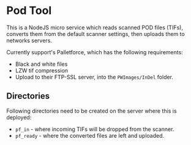 # Pod Tool

This is a NodeJS micro service which reads scanned POD files (TIFs), converts them from the default scanner settings, then uploads them to networks servers.

Currently support's Palletforce, which has the following requirements:

  - Black and white files
  - LZW tif compression
  - Upload to their FTP-SSL server, into the `PWImages/InDel` folder.

## Directories

Following directories need to be created on the server where this is deployed:

  - `pf_in` - where incoming TIFs will be dropped from the scanner.
  - `pf_ready` - where the converted files are left and uploaded.